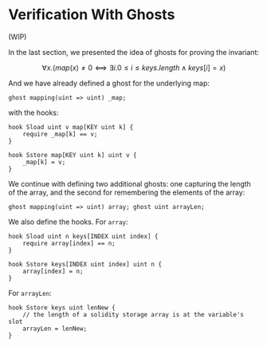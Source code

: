 Verification With Ghosts
========================

(WIP)

In the last section, we presented the idea of ghosts for proving the invariant:

$$∀x.(map(x)≠0⟺∃i.0≤i≤keys.length∧keys[i]=x)$$

And we have already defined a ghost for the underlying map:

```cvl
ghost mapping(uint => uint) _map;
```

with the hooks:

```cvl
hook Sload uint v map[KEY uint k] {
    require _map[k] == v;
}

hook Sstore map[KEY uint k] uint v {
    _map[k] = v;
}
```

We continue with defining two additional ghosts: one capturing the length of
the array, and the second for remembering the elements of the array:

```cvl
ghost mapping(uint => uint) array; ghost uint arrayLen;
```

We also define the hooks. For `array`:

```cvl
hook Sload uint n keys[INDEX uint index] {
    require array[index] == n;
}

hook Sstore keys[INDEX uint index] uint n {
    array[index] = n;
}
```

For `arrayLen`:

```cvl
hook Sstore keys uint lenNew {
    // the length of a solidity storage array is at the variable's slot
    arrayLen = lenNew;
}
```

